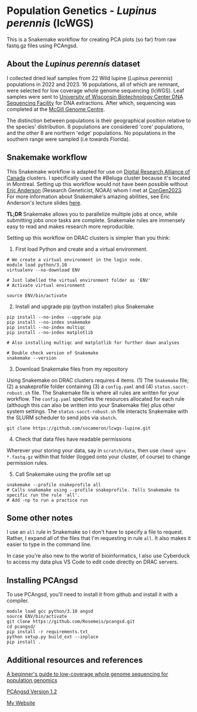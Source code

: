 # Population Genetics - _Lupinus perennis_ (lcWGS)

This is a Snakemake workflow for creating PCA plots (so far) from raw fastq.gz files using PCAngsd. 

## About the _Lupinus perennis_ dataset

I collected dried leaf samples from 22 Wild lupine (_Lupinus perennis_) populations in 2022 and 2023. 16 populations, all of which are remnant, were selected for low coverage whole genome sequencing (lcWGS).
Leaf samples were sent to [University of Wisconsin Biotechnology Center DNA Sequencing Facility](https://dnaseq.biotech.wisc.edu/) for DNA extractions. After which, sequencing was completed at the [McGill Genome Centre](https://www.mcgillgenomecentre.ca/). 

The distinction between populations is their geographical position relative to the species' distribution. 8 populations are considered 'core' populations, and the other 8 are northern 'edge' populations. No populations in the southern range were sampled (i.e towards Florida). 

## Snakemake workflow

This Snakemake workflow is adapted for use on [Digital Research Alliance of Canada](alliancecan.ca/en) clusters. I specifically used the #Beluga cluster because it's located in Montreal. Setting up this workflow would not have been possible without [Eric Anderson](https://github.com/eriqande/mega-lcwgs-pw-fst-snakeflow) (Research Geneticist, NOAA) whom I met at [ConGen2023](https://www.umt.edu/ces/conferences/congen/). For more information about Snakemake's amazing abilities, see Eric Anderson's lecture slides [here](https://eriqande.github.io/con-gen-2023/slides/snake-slides.html#/section). 

**TL;DR** Snakemake allows you to parallelize multiple jobs at once, while submitting jobs once tasks are complete. Snakemake rules are immensely easy to read and makes research more reproducible.

Setting up this workflow on DRAC clusters is simpler than you think:

1. First load Python and create and a virtual environment.

```
# We create a virtual environment in the login node.
module load python/3.10
virtualenv --no-download ENV

# Just labelled the virtual environment folder as 'ENV'
# Activate virtual environment

source ENV/bin/activate
```

2. Install and upgrade pip (python installer) plus Snakemake

```
pip install --no-index --upgrade pip
pip install --no-index snakemake
pip install --no-index multiqc
pip install --no-index matplotlib

# Also installing multiqc and matplotlib for further down analyses

# Double check version of Snakemake
snakemake --version
```
3. Download Snakemake files from my repository

Using Snakemake on DRAC clusters requires 4 items. (1) The `Snakemake` file; (2) a snakeprofile folder containing (3) a `config.yaml` and (4) `status.sacct-robust.sh` file. The Snakemake file is where all rules are written for your workflow. The `config.yaml` specifies the resources allocated for each rule (although this can also be written into your Snakemake file) plus other system settings. The `status-sacct-robust.sh` file interacts Snakemake with the SLURM scheduler to send jobs via `sbatch`. 

```
git clone https://github.com/socameron/lcwgs-lupine.git
```

4. Check that data files have readable permissions

Wherever your storing your data, say in `scratch/data`, then use `chmod ug+x *.fastq.gz` within that folder (logged onto your cluster, of course) to change permission rules. 

5. Call Snakemake using the profile set up

```
snakemake --profile snakeprofile all
# Calls snakemake using --profile snakeprofile. Tells Snakemake to specific run the rule 'all'.
# Add -np to run a practice run
```

## Some other notes

I use an `all` rule in Snakemake so I don't have to specify a file to request. Rather, I expand all of the files that I'm requesting in rule `all`. It also makes it easier to type in the command line.

In case you're also new to the world of bioinformatics, I also use Cyberduck to access my data plus VS Code to edit code directly on DRAC servers.  

## Installing PCAngsd

To use PCAngsd, you'll need to install it from github and install it with a compiler. 

```
module load gcc python/3.10 angsd
source ENV/bin/activate
git clone https://github.com/Rosemeis/pcangsd.git
cd pcangsd/
pip install -r requirements.txt
python setup.py build_ext --inplace
pip install .
```

## Additional resources and references

[A beginner's guide to low-coverage whole genome sequencing for population genomics](https://onlinelibrary.wiley.com/doi/abs/10.1111/mec.16077)

[PCAngsd Version 1.2](https://github.com/Rosemeis/pcangsd)

[My Website](https://www.cameronso.ca)



